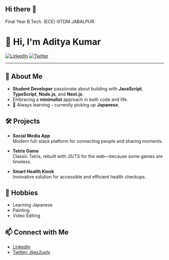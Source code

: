 ## Hi there 👋
Final Year B.Tech. (ECE) IIITDM JABALPUR
# 👋 Hi, I'm Aditya Kumar

[![LinkedIn](https://img.shields.io/badge/LinkedIn-adityakumarin-blue?logo=linkedin)](https://www.linkedin.com/in/adityakumarin)
[![Twitter](https://img.shields.io/badge/Twitter-@ex2uply-1da1f2?logo=twitter)](https://twitter.com/ex2uply)

---

## 🚀 About Me

- **Student Developer** passionate about building with **JavaScript**, **TypeScript**, **Node.js**, and **Next.js**.
- Embracing a **minimalist** approach in both code and life.
- 🚄 Always learning - currently picking up **Japanese**.



## 🛠️ Projects

- **Social Media App**  
  Modern full-stack platform for connecting people and sharing moments.

- **Tetris Game**  
  Classic Tetris, rebuilt with JS/TS for the web—because some games are timeless.

- **Smart Health Kiosk**  
  Innovative solution for accessible and efficient health checkups.



## 🎨 Hobbies

- Learning Japanese
- Painting
- Video Editing



## 📫 Connect with Me

- [LinkedIn](https://www.linkedin.com/in/adityakumarin)
- [Twitter: @ex2uply](https://twitter.com/ex2uply)


